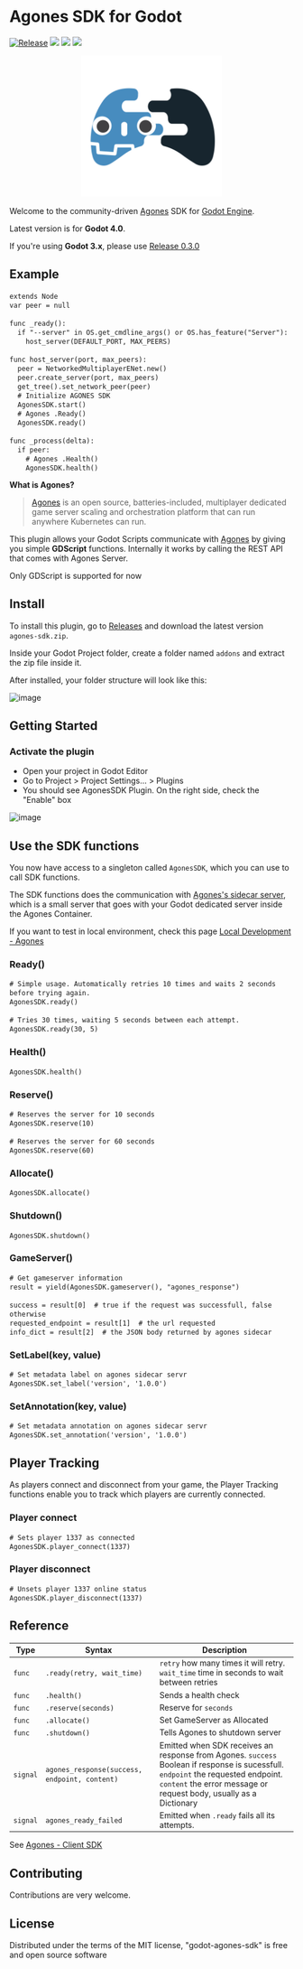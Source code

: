 # Agones SDK for Godot
[![Release](https://github.com/AndreMicheletti/godot-agones-sdk/actions/workflows/release.yml/badge.svg?branch=master)](https://github.com/AndreMicheletti/godot-agones-sdk/actions/workflows/release.yml)
<img src="https://img.shields.io/github/v/release/AndreMicheletti/godot-agones-sdk"/>
<img src="https://img.shields.io/badge/agones-1.16.0-blue"/>
<img src="https://img.shields.io/badge/godot-4.0-blue"/>

<p align="center">
<img src="https://raw.githubusercontent.com/AndreMicheletti/godot-agones-sdk/master/agones-sdk-icon.svg" width="250">
</p>

Welcome to the community-driven [Agones](https://agones.dev/site/) SDK for [Godot Engine](https://godotengine.org/).

Latest version is for **Godot 4.0**.

If you're using **Godot 3.x**, please use [Release 0.3.0](https://github.com/AndreMicheletti/godot-agones-sdk/releases/tag/v0.3.0)

## Example

```GDScript
extends Node
var peer = null

func _ready():
  if "--server" in OS.get_cmdline_args() or OS.has_feature("Server"):
    host_server(DEFAULT_PORT, MAX_PEERS)

func host_server(port, max_peers):
  peer = NetworkedMultiplayerENet.new()
  peer.create_server(port, max_peers)
  get_tree().set_network_peer(peer)
  # Initialize AGONES SDK
  AgonesSDK.start()
  # Agones .Ready()
  AgonesSDK.ready()

func _process(delta):
  if peer:
    # Agones .Health()
    AgonesSDK.health()
```
**What is Agones?**
> [Agones](https://agones.dev/site/) is an open source, batteries-included, multiplayer dedicated game server scaling and orchestration platform that can run anywhere Kubernetes can run.

This plugin allows your Godot Scripts communicate with [Agones](https://agones.dev/site/docs/guides/client-sdks/) by giving you simple **GDScript** functions. Internally it works by calling the REST API that comes with Agones Server.

Only GDScript is supported for now

## Install

To install this plugin, go to [Releases](https://github.com/AndreMicheletti/godot-agones-sdk/releases) and download the latest version `agones-sdk.zip`.

Inside your Godot Project folder, create a folder named `addons` and extract the zip file inside it.

After installed, your folder structure will look like this:

![image](https://user-images.githubusercontent.com/16908595/126000349-572411bd-e596-45c1-b7c2-bb3f34d595d2.png)

## Getting Started

### Activate the plugin

- Open your project in Godot Editor
- Go to Project > Project Settings... > Plugins
- You should see AgonesSDK Plugin. On the right side, check the "Enable" box

![image](https://user-images.githubusercontent.com/16908595/126000549-9135b9da-22bf-4163-9409-994bef4fafc0.png)

## Use the SDK functions

You now have access to a singleton called `AgonesSDK`, which you can use to call SDK functions.

The SDK functions does the communication with [Agones's sidecar server](https://agones.dev/site/docs/guides/client-sdks/#connecting-to-the-sdk-server), which is a small server that goes with your Godot dedicated server inside the Agones Container.

If you want to test in local environment, check this page [Local Development - Agones](https://agones.dev/site/docs/guides/client-sdks/local/)

### Ready()

```GDScript
# Simple usage. Automatically retries 10 times and waits 2 seconds before trying again.
AgonesSDK.ready()

# Tries 30 times, waiting 5 seconds between each attempt.
AgonesSDK.ready(30, 5)
```

### Health()

```GDScript
AgonesSDK.health()
```

### Reserve()

```GDScript
# Reserves the server for 10 seconds
AgonesSDK.reserve(10)

# Reserves the server for 60 seconds
AgonesSDK.reserve(60)
```

### Allocate()

```GDScript
AgonesSDK.allocate()
```

### Shutdown()

```GDScript
AgonesSDK.shutdown()
```

### GameServer()

```GDScript
# Get gameserver information
result = yield(AgonesSDK.gameserver(), "agones_response")

success = result[0]  # true if the request was successfull, false otherwise
requested_endpoint = result[1]  # the url requested
info_dict = result[2]  # the JSON body returned by agones sidecar
```

### SetLabel(key, value) 

```GDScript
# Set metadata label on agones sidecar servr
AgonesSDK.set_label('version', '1.0.0')
```

### SetAnnotation(key, value)

```GDScript
# Set metadata annotation on agones sidecar servr
AgonesSDK.set_annotation('version', '1.0.0')
```

## Player Tracking
As players connect and disconnect from your game, the Player Tracking functions enable you to track which players are currently connected.

### Player connect
```GDScript
# Sets player 1337 as connected
AgonesSDK.player_connect(1337)
```

### Player disconnect
```GDScript
# Unsets player 1337 online status
AgonesSDK.player_disconnect(1337)
```

## Reference

| Type | Syntax | Description |
| ---- | ---- | ----------- |
| `func`      | `.ready(retry, wait_time)` | `retry` how many times it will retry. `wait_time` time in seconds to wait between retries |
| `func` | `.health()` | Sends a health check |
| `func` | `.reserve(seconds)` | Reserve for `seconds` |
| `func` | `.allocate()` | Set GameServer as Allocated |
| `func` | `.shutdown()` | Tells Agones to shutdown server |
| `signal` | `agones_response(success, endpoint, content)` | Emitted when SDK receives an response from Agones. `success` Boolean if response is sucessfull. `endpoint` the requested endpoint. `content` the error message or request body, usually as a Dictionary |
| `signal` | `agones_ready_failed` | Emitted when `.ready` fails all its attempts.  |

See [Agones - Client SDK](https://agones.dev/site/docs/guides/client-sdks/#function-reference) 

## Contributing

Contributions are very welcome.

## License

Distributed under the terms of the MIT license, "godot-agones-sdk" is free and open source software
